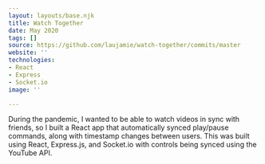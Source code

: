 ```yaml
---
layout: layouts/base.njk
title: Watch Together
date: May 2020
tags: []
source: https://github.com/laujamie/watch-together/commits/master
website: ''
technologies:
- React
- Express
- Socket.io
image: ''

---
```

During the pandemic, I wanted to be able to watch videos in sync with friends, so I built a React app that automatically synced play/pause commands, along with timestamp changes between users. This was built using React, Express.js, and Socket.io with controls being synced using the YouTube API.